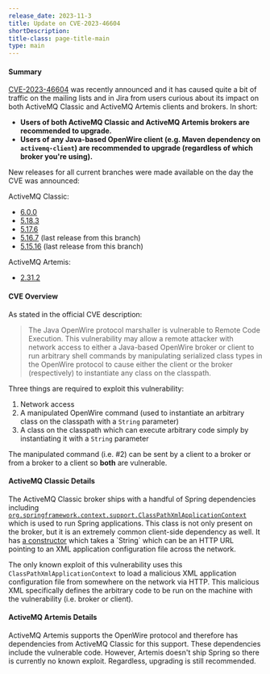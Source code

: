 ```yaml
---
release_date: 2023-11-3
title: Update on CVE-2023-46604
shortDescription:
title-class: page-title-main
type: main
---
```

#### Summary

[CVE-2023-46604](https://nvd.nist.gov/vuln/detail/CVE-2023-46604) was recently announced and it has caused quite a bit of traffic on the mailing lists and in Jira from users curious about its impact on both ActiveMQ Classic and ActiveMQ Artemis clients and brokers. In short:

  - **Users of both ActiveMQ Classic and ActiveMQ Artemis brokers are recommended to upgrade.**
  - **Users of any Java-based OpenWire client (e.g. Maven dependency on `activemq-client`) are recommended to upgrade (regardless of which broker you're using).**

New releases for all current branches were made available on the day the CVE was announced:

ActiveMQ Classic:

 - [6.0.0](https://activemq.apache.org/activemq-6000000-release)
 - [5.18.3](https://activemq.apache.org/activemq-5018003-release)
 - [5.17.6](https://activemq.apache.org/activemq-5017006-release)
 - [5.16.7](https://activemq.apache.org/activemq-5016007-release) (last release from this branch)
 - [5.15.16](https://activemq.apache.org/activemq-5015016-release) (last release from this branch)

ActiveMQ Artemis:

 - [2.31.2](https://activemq.apache.org/components/artemis/download/)

#### CVE Overview

As stated in the official CVE description:

> The Java OpenWire protocol marshaller is vulnerable to Remote Code Execution. This vulnerability may allow a remote attacker with network access to either a Java-based OpenWire broker or client to run arbitrary shell commands by manipulating serialized class types in the OpenWire protocol to cause either the client or the broker (respectively) to instantiate any class on the classpath.

Three things are required to exploit this vulnerability:

 1. Network access
 1. A manipulated OpenWire command (used to instantiate an arbitrary class on the classpath with a `String` parameter)
 1. A class on the classpath which can execute arbitrary code simply by instantiating it with a `String` parameter
 
The manipulated command (i.e. #2) can be sent by a client to a broker or from a broker to a client so **both** are vulnerable.

#### ActiveMQ Classic Details

The ActiveMQ Classic broker ships with a handful of Spring dependencies including [`org.springframework.context.support.ClassPathXmlApplicationContext`](https://docs.spring.io/spring-framework/docs/current/javadoc-api/org/springframework/context/support/ClassPathXmlApplicationContext.html) which is used to run Spring applications. This class is not only present on the broker, but it is an extremely common client-side dependency as well. It has [a constructor](https://docs.spring.io/spring-framework/docs/current/javadoc-api/org/springframework/context/support/ClassPathXmlApplicationContext.html#%3Cinit%3E(java.lang.String)) which takes a `String` which can be an HTTP URL pointing to an XML application configuration file across the network.

The only known exploit of this vulnerability uses this `ClassPathXmlApplicationContext` to load a malicious XML application configuration file from somewhere on the network via HTTP. This malicious XML specifically defines the arbitrary code to be run on the machine with the vulnerability (i.e. broker or client).

#### ActiveMQ Artemis Details

ActiveMQ Artemis supports the OpenWire protocol and therefore has dependencies from ActiveMQ Classic for this support. These dependencies include the vulnerable code. However, Artemis doesn't ship Spring so there is currently no known exploit. Regardless, upgrading is still recommended.
